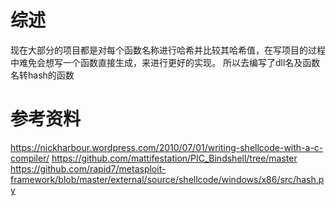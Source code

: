 # 综述
现在大部分的项目都是对每个函数名称进行哈希并比较其哈希值，在写项目的过程中难免会想写一个函数直接生成，来进行更好的实现。
所以去编写了dll名及函数名转hash的函数
# 参考资料
https://nickharbour.wordpress.com/2010/07/01/writing-shellcode-with-a-c-compiler/
https://github.com/mattifestation/PIC_Bindshell/tree/master
https://github.com/rapid7/metasploit-framework/blob/master/external/source/shellcode/windows/x86/src/hash.py
